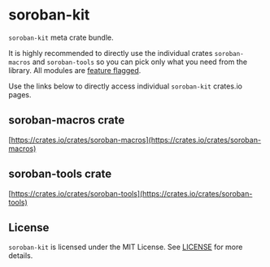 # soroban-kit

`soroban-kit` meta crate bundle.

It is highly recommended to directly use the individual crates `soroban-macros` and `soroban-tools` so you can pick only what you need from the library. All modules are [feature flagged](https://doc.rust-lang.org/cargo/reference/features.html#the-features-section).


Use the links below to directly access individual `soroban-kit` crates.io pages.

## soroban-macros crate

[https://crates.io/crates/soroban-macros](https://crates.io/crates/soroban-macros)

## soroban-tools crate

[https://crates.io/crates/soroban-tools](https://crates.io/crates/soroban-tools)

## License

`soroban-kit` is licensed under the MIT License. See [LICENSE](LICENSE) for more details.
